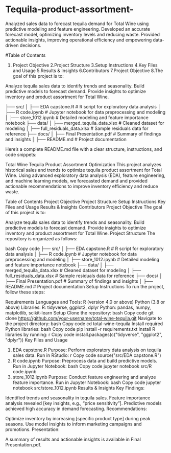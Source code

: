# Tequila-product-assortment-
Analyzed sales data to forecast tequila demand for Total Wine using predictive modeling and feature engineering. Developed an accurate forecast model, optimizing inventory levels and reducing waste. Provided actionable insights, improving operational efficiency and empowering data-driven decisions.

#Table of Contents
1. Project Objective
2.Project Structure
3.Setup Instructions
4.Key Files and Usage
5.Results & Insights
6.Contributors
7.Project Objective
8.The goal of this project is to:

Analyze tequila sales data to identify trends and seasonality.
Build predictive models to forecast demand.
Provide insights to optimize inventory and product assortment for Total Wine.

├── src/
│   ├── EDA capstone.R               # R script for exploratory data analysis
│   ├── R code.ipynb                 # Jupyter notebook for data preprocessing and modeling
│   ├── store_1012.ipynb             # Detailed modeling and feature importance notebook
├── data/
│   ├── merged_tequila_data.xlsx     # Cleaned dataset for modeling
│   ├── full_residuals_data.xlsx     # Sample residuals data for reference
├── docs/
│   ├── Final Presentation.pdf       # Summary of findings and insights
│   ├── README.md                    # Project documentation


Here’s a complete README.md file with a clear structure, instructions, and code snippets:

Total Wine Tequila Product Assortment Optimization
This project analyzes historical sales and trends to optimize tequila product assortment for Total Wine. Using advanced exploratory data analysis (EDA), feature engineering, and machine learning models, we forecasted demand and provided actionable recommendations to improve inventory efficiency and reduce waste.

Table of Contents
Project Objective
Project Structure
Setup Instructions
Key Files and Usage
Results & Insights
Contributors
Project Objective
The goal of this project is to:

Analyze tequila sales data to identify trends and seasonality.
Build predictive models to forecast demand.
Provide insights to optimize inventory and product assortment for Total Wine.
Project Structure
The repository is organized as follows:

bash
Copy code
├── src/
│   ├── EDA capstone.R               # R script for exploratory data analysis
│   ├── R code.ipynb                 # Jupyter notebook for data preprocessing and modeling
│   ├── store_1012.ipynb             # Detailed modeling and feature importance notebook
├── data/
│   ├── merged_tequila_data.xlsx     # Cleaned dataset for modeling
│   ├── full_residuals_data.xlsx     # Sample residuals data for reference
├── docs/
│   ├── Final Presentation.pdf       # Summary of findings and insights
│   ├── README.md                    # Project documentation
Setup Instructions
To run the project, follow these steps:

Requirements
Languages and Tools:
R (version 4.0 or above)
Python (3.8 or above)
Libraries:
R: tidyverse, ggplot2, dplyr
Python: pandas, numpy, matplotlib, scikit-learn
Setup
Clone the repository:
bash
Copy code
git clone https://github.com/your-username/total-wine-tequila.git
Navigate to the project directory:
bash
Copy code
cd total-wine-tequila
Install required Python libraries:
bash
Copy code
pip install -r requirements.txt
Install R libraries by running:
r
Copy code
install.packages(c("tidyverse", "ggplot2", "dplyr"))
Key Files and Usage
1. EDA capstone.R
Purpose: Perform exploratory data analysis on tequila sales data.
Run in RStudio:
r
Copy code
source("src/EDA capstone.R")
2. R code.ipynb
Purpose: Preprocess data and build predictive models.
Run in Jupyter Notebook:
bash
Copy code
jupyter notebook src/R code.ipynb
3. store_1012.ipynb
Purpose: Conduct feature engineering and analyze feature importance.
Run in Jupyter Notebook:
bash
Copy code
jupyter notebook src/store_1012.ipynb
Results & Insights
Key Findings:

Identified trends and seasonality in tequila sales.
Feature importance analysis revealed [key insights, e.g., “price sensitivity”].
Predictive models achieved high accuracy in demand forecasting.
Recommendations:

Optimize inventory by increasing [specific product type] during peak seasons.
Use model insights to inform marketing campaigns and promotions.
Presentation:

A summary of results and actionable insights is available in Final Presentation.pdf.


